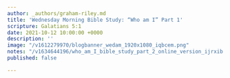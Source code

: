 ```yaml
---
author: _authors/graham-riley.md
title: 'Wednesday Morning Bible Study: “Who am I” Part 1'
scripture: Galatians 5:1
date: 2021-10-12 10:00:00 +0000
description: ''
image: "/v1612279970/blogbanner_wedam_1920x1080_iqbcem.png"
notes: "/v1634644196/who_am_I_bible_study_part_2_online_version_ijrxib.pdf"
published: false

---
```

